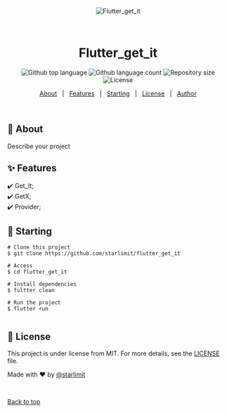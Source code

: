 <div align="center" id="top"> 
  <img src="./.github/app.gif" alt="Flutter_get_it" />

  &#xa0;

  <!-- <a href="https://flutter_get_it.netlify.app">Demo</a> -->
</div>

<h1 align="center">Flutter_get_it</h1>

<p align="center">
  <img alt="Github top language" src="https://img.shields.io/github/languages/top/starlimit/flutter_get_it?color=56BEB8">

  <img alt="Github language count" src="https://img.shields.io/github/languages/count/starlimit/flutter_get_it?color=56BEB8">

  <img alt="Repository size" src="https://img.shields.io/github/repo-size/starlimit/flutter_get_it?color=56BEB8">

  <img alt="License" src="https://img.shields.io/github/license/starlimit/flutter_get_it?color=56BEB8">


</p>

<!-- Status -->

<!-- <h4 align="center"> 
	🚧  Flutter_get_it 🚀 Under construction...  🚧
</h4> 

<hr> -->

<p align="center">
  <a href="#dart-about">About</a> &#xa0; | &#xa0; 
  <a href="#sparkles-features">Features</a> &#xa0; | &#xa0;
  <a href="#checkered_flag-starting">Starting</a> &#xa0; | &#xa0;
  <a href="#memo-license">License</a> &#xa0; | &#xa0;
  <a href="https://github.com/starlimit" target="_blank">Author</a>
</p>

<br>

## :dart: About ##

Describe your project

## :sparkles: Features ##

:heavy_check_mark: Get_It;\
:heavy_check_mark: GetX;\
:heavy_check_mark: Provider;


## :checkered_flag: Starting ##

```flutter 
# Clone this project
$ git clone https://github.com/starlimit/flutter_get_it

# Access
$ cd flutter_get_it

# Install dependencies
$ fultter clean

# Run the project
$ flutter run


```

## :memo: License ##

This project is under license from MIT. For more details, see the [LICENSE](LICENSE.md) file.


Made with :heart: by <a href="https://github.com/starlimit" target="_blank">@starlimit</a>

&#xa0;

<a href="#top">Back to top</a>
